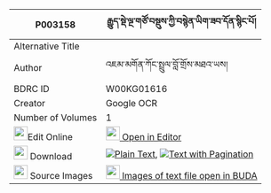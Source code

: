|P003158|རྒྱུད་སྡེ་ལྔ་གཙོ་བསྡུས་ཀྱི་བསྙེན་ཡིག་ཟབ་དོན་སྙིང་པོ། 
| --- | --- 
|Alternative Title |
|Author| འཇམ་མགོན་ཀོང་སྤྲུལ་བློ་གྲོས་མཐའ་ཡས།
|BDRC ID | W00KG01616
|Creator | Google OCR
|Number of Volumes| 1
|<img width="25" src="https://img.icons8.com/color/25/000000/edit-property.png">Edit Online| [<img width="25" src="https://avatars.githubusercontent.com/u/45091458?s=200&v=4"> Open in Editor](http://editor.openpecha.org/P003158)
|<img width="25" src="https://img.icons8.com/fluent/48/000000/download-2.png"/>  Download | [![](https://img.icons8.com/color/20/000000/txt.png)Plain Text](https://github.com/Openpecha/P003158/releases/download/v1/gyude_nga_tso_du_kyi_nyen_yik__plain_P003158.zip), [![](https://img.icons8.com/color/20/000000/txt.png)Text with Pagination](https://github.com/Openpecha/P003158/releases/download/v1/gyude_nga_tso_du_kyi_nyen_yik__pages_P003158.zip)
|<img width="25" src="https://img.icons8.com/plasticine/100/000000/pictures-folder.png"/>  Source Images | [<img width="25" src="https://library.bdrc.io/icons/BUDA-small.svg"> Images of text file open in BUDA](https://library.bdrc.io/show/bdr:W00KG01616)